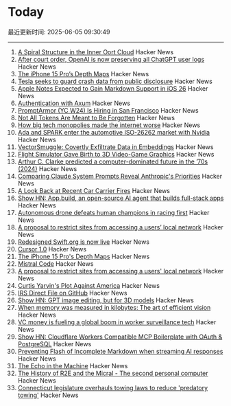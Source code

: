 # Today

最近更新时间: 2025-06-05 09:30:49

--- 
1. [A Spiral Structure in the Inner Oort Cloud](https://iopscience.iop.org/article/10.3847/1538-4357/adbf9b) Hacker News
2. [After court order, OpenAI is now preserving all ChatGPT user logs](https://mastodon.laurenweinstein.org/@lauren/114627064774788581) Hacker News
3. [The iPhone 15 Pro’s Depth Maps](https://tech.marksblogg.com/apple-iphone-15-pro-depth-map-heic.html) Hacker News
4. [Tesla seeks to guard crash data from public disclosure](https://www.reuters.com/legal/government/musks-tesla-seeks-guard-crash-data-public-disclosure-2025-06-04/) Hacker News
5. [Apple Notes Expected to Gain Markdown Support in iOS 26](https://www.macrumors.com/2025/06/04/apple-notes-rumored-markdown-support-ios-26/) Hacker News
6. [Authentication with Axum](https://mattrighetti.com/2025/05/03/authentication-with-axum) Hacker News
7. [PromptArmor (YC W24) Is Hiring in San Francisco](https://www.ycombinator.com/companies/promptarmor/jobs/hZ3xFlj-founding-engineer-full-stack) Hacker News
8. [Not All Tokens Are Meant to Be Forgotten](https://arxiv.org/abs/2506.03142) Hacker News
9. [How big tech monopolies made the internet worse](https://www.cascadepbs.org/news/2025/06/how-big-tech-monopolies-made-internet-worse) Hacker News
10. [Ada and SPARK enter the automotive ISO-26262 market with Nvidia](https://www.adacore.com/press/ada-and-spark-enter-the-automotive-iso-26262-market-with-nvidia) Hacker News
11. [VectorSmuggle: Covertly Exfiltrate Data in Embeddings](https://github.com/jaschadub/VectorSmuggle) Hacker News
12. [Flight Simulator Gave Birth to 3D Video-Game Graphics](https://spectrum.ieee.org/microsoft-flight-simulator) Hacker News
13. [Arthur C. Clarke predicted a computer-dominated future in the ’70s (2024)](https://www.openculture.com/2024/12/arthur-c-clarke-predicts-the-rise-of-artificial-intelligence-questions-what-will-happen-to-humanity-1978.html) Hacker News
14. [Comparing Claude System Prompts Reveal Anthropic's Priorities](https://www.dbreunig.com/2025/06/03/comparing-system-prompts-across-claude-versions.html) Hacker News
15. [A Look Back at Recent Car Carrier Fires](https://gcaptain.com/a-brief-look-back-at-recent-car-carrier-fires/) Hacker News
16. [Show HN: App.build, an open-source AI agent that builds full-stack apps](https://www.app.build/) Hacker News
17. [Autonomous drone defeats human champions in racing first](https://www.tudelft.nl/en/2025/lr/autonomous-drone-from-tu-delft-defeats-human-champions-in-historic-racing-first) Hacker News
18. [A proposal to restrict sites from accessing a users’ local network](https://github.com/explainers-by-googlers/local-network-access) Hacker News
19. [Redesigned Swift.org is now live](https://swift.org/) Hacker News
20. [Cursor 1.0](https://www.cursor.com/en/changelog/1-0) Hacker News
21. [The iPhone 15 Pro's Depth Maps](https://tech.marksblogg.com/apple-iphone-15-pro-depth-map-heic.html) Hacker News
22. [Mistral Code](https://mistral.ai/products/mistral-code) Hacker News
23. [A proposal to restrict sites from accessing a users' local network](https://github.com/explainers-by-googlers/local-network-access) Hacker News
24. [Curtis Yarvin's Plot Against America](https://www.newyorker.com/magazine/2025/06/09/curtis-yarvin-profile) Hacker News
25. [IRS Direct File on GitHub](https://chrisgiven.com/2025/05/direct-file-on-github/) Hacker News
26. [Show HN: GPT image editing, but for 3D models](https://www.adamcad.com/) Hacker News
27. [When memory was measured in kilobytes: The art of efficient vision](https://www.softwareheritage.org/2025/06/04/history_computer_vision/) Hacker News
28. [VC money is fueling a global boom in worker surveillance tech](https://restofworld.org/2025/employee-surveillance-software-vc-funding/) Hacker News
29. [Show HN: Cloudflare Workers Compatible MCP Boilerplate with OAuth & PostgreSQL](https://github.com/f/mcp-cloudflare-boilerplate) Hacker News
30. [Preventing Flash of Incomplete Markdown when streaming AI responses](https://engineering.streak.com/p/preventing-unstyled-markdown-streaming-ai) Hacker News
31. [The Echo in the Machine](https://radiolab.org/podcast/the-echo-in-the-machine) Hacker News
32. [The History of R2E and the Micral - The second personal computer](https://www.abortretry.fail/p/the-history-of-r2e-and-the-micral) Hacker News
33. [Connecticut legislature overhauls towing laws to reduce 'predatory towing'](https://www.propublica.org/article/connecticut-passes-towing-law-reform) Hacker News
